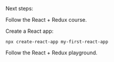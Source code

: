 Next steps:

Follow the React + Redux course.

Create a React app: 

`npx create-react-app my-first-react-app`

Follow the React + Redux playground.

